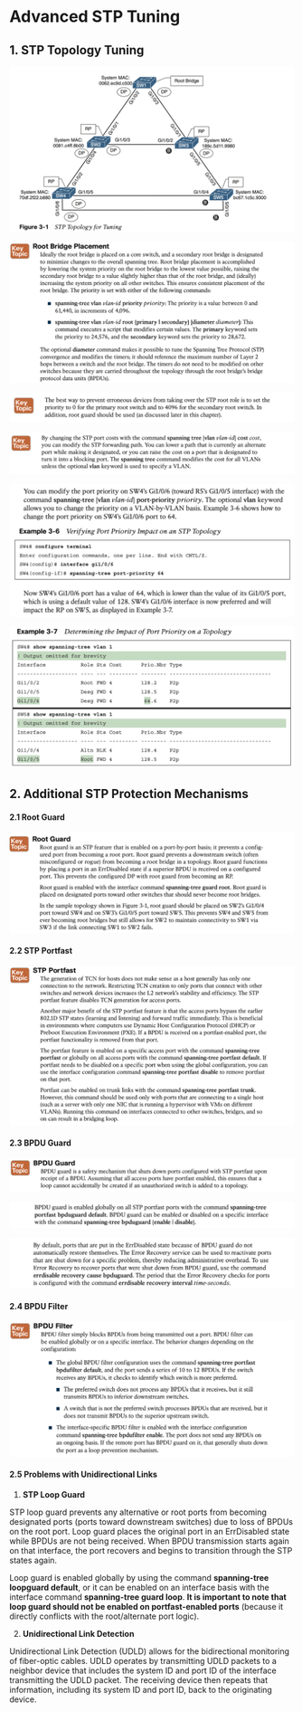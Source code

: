 # **Advanced STP Tuning**

## 1. **STP Topology Tuning**

![image-20230622111115907](images/image-20230622111115907.png)

![image-20230622111301320](images/image-20230622111301320.png)

![image-20230622111813366](images/image-20230622111813366.png)

![image-20230622112227330](images/image-20230622112227330.png)

![image-20230622112445256](images/image-20230622112445256.png)

![image-20230622112512262](images/image-20230622112512262.png)



## 2. **Additional STP Protection Mechanisms**

#### 2.1 **Root Guard**

![image-20230622113404428](images/image-20230622113404428.png)



#### 2.2 **STP Portfast**

![image-20230622114608192](images/image-20230622114608192.png)

#### 2.3 **BPDU Guard**

![image-20230622130639053](images/image-20230622130639053.png)

![image-20230622130729915](images/image-20230622130729915.png)

![image-20230622131027008](images/image-20230622131027008.png)

#### 2.4 **BPDU Filter**

![image-20230622131115539](images/image-20230622131115539.png)

#### 2.5 **Problems with Unidirectional Links**

1. **STP Loop Guard**

STP loop guard prevents any alternative or root ports from becoming designated ports (ports toward downstream switches) due to loss of BPDUs on the root port. Loop guard places the original port in an ErrDisabled state while BPDUs are not being received. When BPDU transmission starts again on that interface, the port recovers and begins to transition through the STP states again.

Loop guard is enabled globally by using the command **spanning-tree loopguard default**, or it can be enabled on an interface basis with the interface command **spanning-tree guard loop**. **It is important to note that loop guard should not be enabled on portfast-enabled ports** (because it directly conflicts with the root/alternate port logic).

2. **Unidirectional Link Detection**

Unidirectional Link Detection (UDLD) allows for the bidirectional monitoring of fiber-optic cables. UDLD operates by transmitting UDLD packets to a neighbor device that includes the system ID and port ID of the interface transmitting the UDLD packet. The receiving device then repeats that information, including its system ID and port ID, back to the originating device. 







